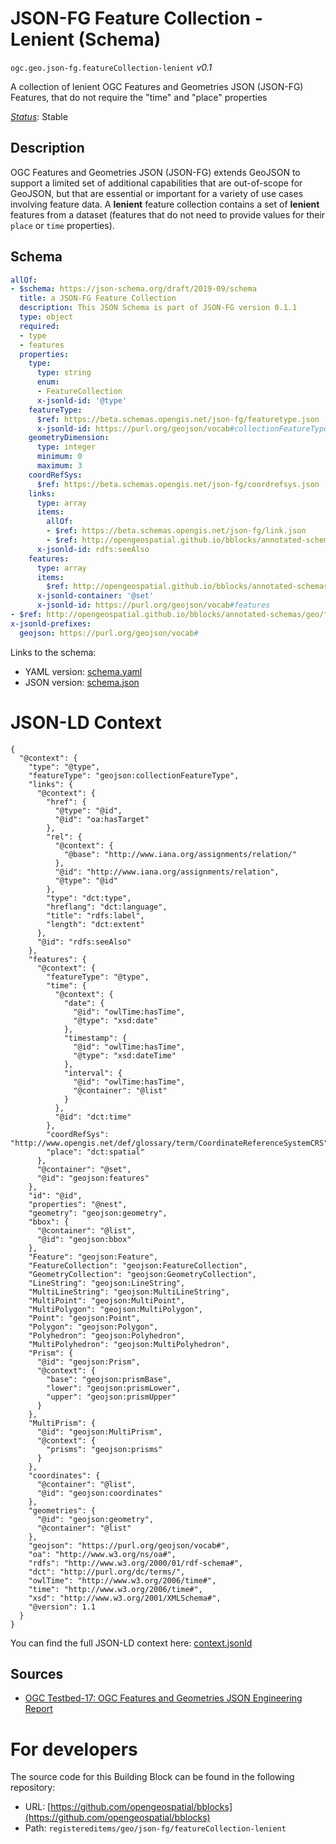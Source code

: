 
# JSON-FG Feature Collection - Lenient (Schema)

`ogc.geo.json-fg.featureCollection-lenient` *v0.1*

A collection of lenient OGC Features and Geometries JSON (JSON-FG) Features, that do not require the "time" and "place" properties

[*Status*](http://www.opengis.net/def/status): Stable

## Description

OGC Features and Geometries JSON (JSON-FG) extends GeoJSON to support a limited set of additional capabilities that are
out-of-scope for GeoJSON, but that are essential or important for a variety of use cases involving feature data.
A **lenient** feature collection contains a set of **lenient** features from a dataset (features that do not
need to provide values for their `place` or `time` properties).
## Schema

```yaml
allOf:
- $schema: https://json-schema.org/draft/2019-09/schema
  title: a JSON-FG Feature Collection
  description: This JSON Schema is part of JSON-FG version 0.1.1
  type: object
  required:
  - type
  - features
  properties:
    type:
      type: string
      enum:
      - FeatureCollection
      x-jsonld-id: '@type'
    featureType:
      $ref: https://beta.schemas.opengis.net/json-fg/featuretype.json
      x-jsonld-id: https://purl.org/geojson/vocab#collectionFeatureType
    geometryDimension:
      type: integer
      minimum: 0
      maximum: 3
    coordRefSys:
      $ref: https://beta.schemas.opengis.net/json-fg/coordrefsys.json
    links:
      type: array
      items:
        allOf:
        - $ref: https://beta.schemas.opengis.net/json-fg/link.json
        - $ref: http://opengeospatial.github.io/bblocks/annotated-schemas/ogc-utils/json-link/schema.yaml
      x-jsonld-id: rdfs:seeAlso
    features:
      type: array
      items:
        $ref: http://opengeospatial.github.io/bblocks/annotated-schemas/geo/json-fg/feature-lenient/schema.yaml
      x-jsonld-container: '@set'
      x-jsonld-id: https://purl.org/geojson/vocab#features
- $ref: http://opengeospatial.github.io/bblocks/annotated-schemas/geo/features/featureCollection/schema.yaml
x-jsonld-prefixes:
  geojson: https://purl.org/geojson/vocab#

```

Links to the schema:

* YAML version: [schema.yaml](http://opengeospatial.github.io/bblocks/annotated-schemas/geo/json-fg/featureCollection-lenient/schema.json)
* JSON version: [schema.json](http://opengeospatial.github.io/bblocks/annotated-schemas/geo/json-fg/featureCollection-lenient/schema.yaml)


# JSON-LD Context

```jsonld
{
  "@context": {
    "type": "@type",
    "featureType": "geojson:collectionFeatureType",
    "links": {
      "@context": {
        "href": {
          "@type": "@id",
          "@id": "oa:hasTarget"
        },
        "rel": {
          "@context": {
            "@base": "http://www.iana.org/assignments/relation/"
          },
          "@id": "http://www.iana.org/assignments/relation",
          "@type": "@id"
        },
        "type": "dct:type",
        "hreflang": "dct:language",
        "title": "rdfs:label",
        "length": "dct:extent"
      },
      "@id": "rdfs:seeAlso"
    },
    "features": {
      "@context": {
        "featureType": "@type",
        "time": {
          "@context": {
            "date": {
              "@id": "owlTime:hasTime",
              "@type": "xsd:date"
            },
            "timestamp": {
              "@id": "owlTime:hasTime",
              "@type": "xsd:dateTime"
            },
            "interval": {
              "@id": "owlTime:hasTime",
              "@container": "@list"
            }
          },
          "@id": "dct:time"
        },
        "coordRefSys": "http://www.opengis.net/def/glossary/term/CoordinateReferenceSystemCRS",
        "place": "dct:spatial"
      },
      "@container": "@set",
      "@id": "geojson:features"
    },
    "id": "@id",
    "properties": "@nest",
    "geometry": "geojson:geometry",
    "bbox": {
      "@container": "@list",
      "@id": "geojson:bbox"
    },
    "Feature": "geojson:Feature",
    "FeatureCollection": "geojson:FeatureCollection",
    "GeometryCollection": "geojson:GeometryCollection",
    "LineString": "geojson:LineString",
    "MultiLineString": "geojson:MultiLineString",
    "MultiPoint": "geojson:MultiPoint",
    "MultiPolygon": "geojson:MultiPolygon",
    "Point": "geojson:Point",
    "Polygon": "geojson:Polygon",
    "Polyhedron": "geojson:Polyhedron",
    "MultiPolyhedron": "geojson:MultiPolyhedron",
    "Prism": {
      "@id": "geojson:Prism",
      "@context": {
        "base": "geojson:prismBase",
        "lower": "geojson:prismLower",
        "upper": "geojson:prismUpper"
      }
    },
    "MultiPrism": {
      "@id": "geojson:MultiPrism",
      "@context": {
        "prisms": "geojson:prisms"
      }
    },
    "coordinates": {
      "@container": "@list",
      "@id": "geojson:coordinates"
    },
    "geometries": {
      "@id": "geojson:geometry",
      "@container": "@list"
    },
    "geojson": "https://purl.org/geojson/vocab#",
    "oa": "http://www.w3.org/ns/oa#",
    "rdfs": "http://www.w3.org/2000/01/rdf-schema#",
    "dct": "http://purl.org/dc/terms/",
    "owlTime": "http://www.w3.org/2006/time#",
    "time": "http://www.w3.org/2006/time#",
    "xsd": "http://www.w3.org/2001/XMLSchema#",
    "@version": 1.1
  }
}
```

You can find the full JSON-LD context here:
[context.jsonld](http://opengeospatial.github.io/bblocks/annotated-schemas/geo/json-fg/featureCollection-lenient/context.jsonld)

## Sources

* [OGC Testbed-17: OGC Features and Geometries JSON Engineering Report](http://docs.ogc.org/per/21-017r1.html)

# For developers

The source code for this Building Block can be found in the following repository:

* URL: [https://github.com/opengeospatial/bblocks](https://github.com/opengeospatial/bblocks)
* Path: `registereditems/geo/json-fg/featureCollection-lenient`

